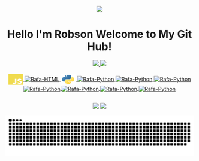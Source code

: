 
<div align="center">
 <p align="center" style="border-radius:100%"><img height="auto" width="10%" src="https://cdn.discordapp.com/attachments/939342735847088169/943336600677531658/nftt-modified.png" </p>
  <h1 align="center">Hello I'm Robson Welcome to My Git Hub!</i></a></h1>
  <a href="https://github.com/3JBH">
  <img height="180em" src="https://github-readme-stats.vercel.app/api?username=3JBH&show_icons=true&theme=github_dark&include_all_commits=true&count_private=true"/>
  <img height="180em" src="https://github-readme-stats.vercel.app/api/top-langs/?username=3JBH&theme=github_dark"/>
<div style="display: inline_block"><br>
  <img align="center" alt="Rafa-Js" height="30" width="40" src="https://raw.githubusercontent.com/devicons/devicon/master/icons/javascript/javascript-plain.svg">
  <img align="center" alt="Rafa-HTML" height="30" width="40" src="https://cdn.jsdelivr.net/gh/devicons/devicon/icons/nodejs/nodejs-original.svg">
  <img align="center" alt="Rafa-Python" height="30" width="40" src="https://raw.githubusercontent.com/devicons/devicon/master/icons/python/python-original.svg">
   <img align="center" alt="Rafa-Python" height="30" width="40" src="https://cdn.jsdelivr.net/gh/devicons/devicon/icons/php/php-original.svg">
    <img align="center" alt="Rafa-Python" height="30" width="40" src="https://cdn.jsdelivr.net/gh/devicons/devicon/icons/lua/lua-plain-wordmark.svg">
  <img align="center" alt="Rafa-Python" height="30" width="40" src="https://cdn.jsdelivr.net/gh/devicons/devicon/icons/git/git-original.svg">
    <img align="center" alt="Rafa-Python" height="30" width="40" src="https://cdn.jsdelivr.net/gh/devicons/devicon/icons/vscode/vscode-original.svg">
    <img align="center" alt="Rafa-Python" height="30" width="40" src="https://cdn.jsdelivr.net/gh/devicons/devicon/icons/heroku/heroku-original.svg">
    <img align="center" alt="Rafa-Python" height="30" width="40" src="https://cdn.jsdelivr.net/gh/devicons/devicon/icons/photoshop/photoshop-plain.svg">
    <img align="center" alt="Rafa-Python" height="30" width="40" src="https://cdn.jsdelivr.net/gh/devicons/devicon/icons/aftereffects/aftereffects-original.svg">
</div>
    
  ##
 
<div> 
  <a href="https://www.youtube.com/channel/UCDKTayPl9u6ZDcV01lxzv1A" target="_blank"><img src="https://img.shields.io/badge/YouTube-FF0000?style=for-the-badge&logo=youtube&logoColor=github_dark" target="_blank"></a>
 <a href="https://discord.gg/eknpAD7NF7" target="_blank"><img src="https://img.shields.io/badge/Discord-7289DA?style=for-the-badge&logo=discord&logoColor=github_dark" target="_blank"></a> 

  ![Snake animation](https://github.com/3JBH/3JBH/blob/output/github-contribution-grid-snake.svg)
 
</div>
